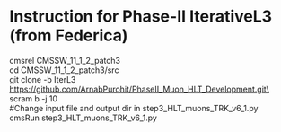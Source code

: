 # Instruction for Phase-II IterativeL3 (from Federica)
cmsrel CMSSW_11_1_2_patch3\
cd CMSSW_11_1_2_patch3/src\
git clone -b IterL3 https://github.com/ArnabPurohit/PhaseII_Muon_HLT_Development.git\
scram b -j 10\
#Change input file and output dir in step3_HLT_muons_TRK_v6_1.py\
cmsRun step3_HLT_muons_TRK_v6_1.py